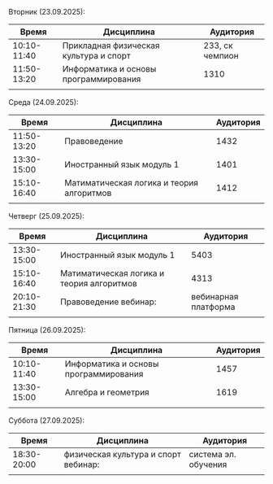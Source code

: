 Вторник (23.09.2025):

| Время       | Дисциплина                             | Аудитория       |
| ----------- | -------------------------------------- | --------------- |
| 10:10-11:40 | Прикладная физическая культура и спорт | 233, ск чемпион |
| 11:50-13:20 | Информатика и основы программирования  | 1310            |
|             |                                        |                 |

Среда (24.09.2025):
    
| Время       | Дисциплина                                | Аудитория |
| ----------- | ----------------------------------------- | --------- |
| 11:50-13:20 | Правоведение                              | 1432      |
| 13:30-15:00 | Иностранный язык модуль 1                 | 1401      |
| 15:10-16:40 | Матиматическая логика и теория алгоритмов | 1412      |
|             |                                           |           |

Четверг (25.09.2025):
    
| Время       | Дисциплина                                | Аудитория            |
| ----------- | ----------------------------------------- | -------------------- |
| 13:30-15:00 | Иностранный язык модуль  1                | 5403                 |
| 15:10-16:40 | Матиматическая логика и теория алгоритмов | 4313                 |
| 20:10-21:30 | Правоведение вебинар:                     | вебинарная платформа |
|             |                                           |                      |

Пятница (26.09.2025):

| Время       | Дисциплина                            | Аудитория |
| ----------- | ------------------------------------- | --------- |
| 10:10-11:40 | Информатика и основы программирования | 1457      |
| 13:30-15:00 | Алгебра и геометрия                   | 1619      |
|             |                                       |           |

Суббота (27.09.2025):

| Время       | Дисциплина                           | Аудитория            |
| ----------- | ------------------------------------ | -------------------- |
| 18:30-20:00 | физическая культура и спорт вебинар: | система эл. обучения |
|             |                                      |                      |